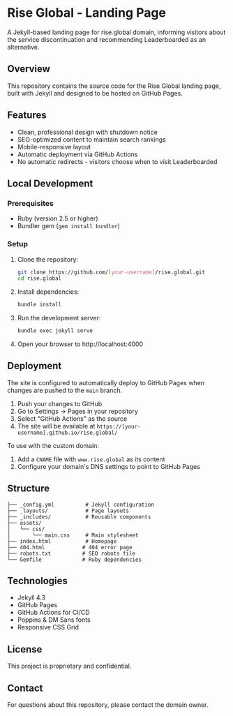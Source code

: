 # Rise Global - Landing Page

A Jekyll-based landing page for rise.global domain, informing visitors about the service discontinuation and recommending Leaderboarded as an alternative.

## Overview

This repository contains the source code for the Rise Global landing page, built with Jekyll and designed to be hosted on GitHub Pages.

## Features

- Clean, professional design with shutdown notice
- SEO-optimized content to maintain search rankings
- Mobile-responsive layout
- Automatic deployment via GitHub Actions
- No automatic redirects - visitors choose when to visit Leaderboarded

## Local Development

### Prerequisites

- Ruby (version 2.5 or higher)
- Bundler gem (`gem install bundler`)

### Setup

1. Clone the repository:
   ```bash
   git clone https://github.com/[your-username]/rise.global.git
   cd rise.global
   ```

2. Install dependencies:
   ```bash
   bundle install
   ```

3. Run the development server:
   ```bash
   bundle exec jekyll serve
   ```

4. Open your browser to http://localhost:4000

## Deployment

The site is configured to automatically deploy to GitHub Pages when changes are pushed to the `main` branch.

1. Push your changes to GitHub
2. Go to Settings → Pages in your repository
3. Select "GitHub Actions" as the source
4. The site will be available at `https://[your-username].github.io/rise.global/`

To use with the custom domain:
1. Add a `CNAME` file with `www.rise.global` as its content
2. Configure your domain's DNS settings to point to GitHub Pages

## Structure

```
├── _config.yml          # Jekyll configuration
├── _layouts/            # Page layouts
├── _includes/           # Reusable components
├── assets/
│   └── css/
│       └── main.css     # Main stylesheet
├── index.html           # Homepage
├── 404.html            # 404 error page
├── robots.txt          # SEO robots file
└── Gemfile             # Ruby dependencies
```

## Technologies

- Jekyll 4.3
- GitHub Pages
- GitHub Actions for CI/CD
- Poppins & DM Sans fonts
- Responsive CSS Grid

## License

This project is proprietary and confidential.

## Contact

For questions about this repository, please contact the domain owner.
